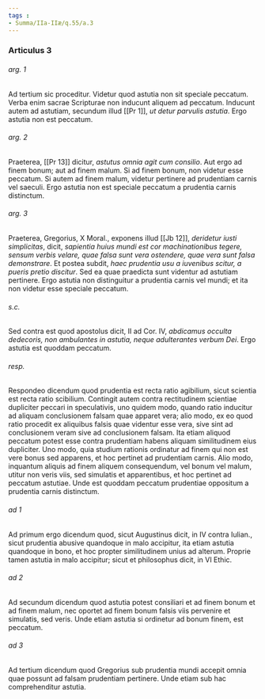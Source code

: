 ```yaml
---
tags : 
- Summa/IIa-IIæ/q.55/a.3
---
```


### Articulus 3

###### arg. 1
Ad tertium sic proceditur. Videtur quod astutia non sit speciale peccatum. Verba enim sacrae Scripturae non inducunt aliquem ad peccatum. Inducunt autem ad astutiam, secundum illud [[Pr 1]], *ut detur parvulis astutia*. Ergo astutia non est peccatum.

###### arg. 2
Praeterea, [[Pr 13]] dicitur, *astutus omnia agit cum consilio*. Aut ergo ad finem bonum; aut ad finem malum. Si ad finem bonum, non videtur esse peccatum. Si autem ad finem malum, videtur pertinere ad prudentiam carnis vel saeculi. Ergo astutia non est speciale peccatum a prudentia carnis distinctum.

###### arg. 3
Praeterea, Gregorius, X Moral., exponens illud [[Jb 12]], *deridetur iusti simplicitas*, dicit, *sapientia huius mundi est cor machinationibus tegere, sensum verbis velare, quae falsa sunt vera ostendere, quae vera sunt falsa demonstrare*. Et postea subdit, *haec prudentia usu a iuvenibus scitur, a pueris pretio discitur*. Sed ea quae praedicta sunt videntur ad astutiam pertinere. Ergo astutia non distinguitur a prudentia carnis vel mundi; et ita non videtur esse speciale peccatum.

###### s.c.
Sed contra est quod apostolus dicit, II ad Cor. IV, *abdicamus occulta dedecoris, non ambulantes in astutia, neque adulterantes verbum Dei*. Ergo astutia est quoddam peccatum.

###### resp.
Respondeo dicendum quod prudentia est recta ratio agibilium, sicut scientia est recta ratio scibilium. Contingit autem contra rectitudinem scientiae dupliciter peccari in speculativis, uno quidem modo, quando ratio inducitur ad aliquam conclusionem falsam quae apparet vera; alio modo, ex eo quod ratio procedit ex aliquibus falsis quae videntur esse vera, sive sint ad conclusionem veram sive ad conclusionem falsam. Ita etiam aliquod peccatum potest esse contra prudentiam habens aliquam similitudinem eius dupliciter. Uno modo, quia studium rationis ordinatur ad finem qui non est vere bonus sed apparens, et hoc pertinet ad prudentiam carnis. Alio modo, inquantum aliquis ad finem aliquem consequendum, vel bonum vel malum, utitur non veris viis, sed simulatis et apparentibus, et hoc pertinet ad peccatum astutiae. Unde est quoddam peccatum prudentiae oppositum a prudentia carnis distinctum.

###### ad 1
Ad primum ergo dicendum quod, sicut Augustinus dicit, in IV contra Iulian., sicut prudentia abusive quandoque in malo accipitur, ita etiam astutia quandoque in bono, et hoc propter similitudinem unius ad alterum. Proprie tamen astutia in malo accipitur; sicut et philosophus dicit, in VI Ethic.

###### ad 2
Ad secundum dicendum quod astutia potest consiliari et ad finem bonum et ad finem malum, nec oportet ad finem bonum falsis viis pervenire et simulatis, sed veris. Unde etiam astutia si ordinetur ad bonum finem, est peccatum.

###### ad 3
Ad tertium dicendum quod Gregorius sub prudentia mundi accepit omnia quae possunt ad falsam prudentiam pertinere. Unde etiam sub hac comprehenditur astutia.

